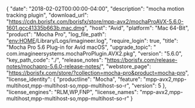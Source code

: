 {
  "date": "2018-02-02T00:00:00-04:00",
  "description": "mocha motion tracking plugin",
  "download_url": "https://cdn.borisfx.com/borisfx/store/mpp-avx2/mochaProAVX-5.6.0-1601.gcc41335b663b.mac.dmg",
  "host": "Avid",
  "platform": "Mac 64-Bit",
  "product": "Mocha Pro",
  "log_file_path": "<env:HOME>/Library/Logs/imagineer.log",
  "require_login": true,
  "title": "Mocha Pro 5.6 Plug-in for Avid macOS",
  "upgrade_topic": " com.imagineersystems.mochaProPlugin.AVX2.pkg",
  "version": "5.6.0",
  "key_path_code": "./",
  "release_notes": "https://borisfx.com/release-notes/mochapro-5.6.0-release-notes/",
  "webstore_page": "https://borisfx.com/store/?collection=mocha-pro&product=mocha-pro",
  "license_identity": {
    "productline": "Mocha",
    "feature": "mpp-avx2,mpp-multihost,mpp-multihost-so,mpp-multihost-so-r",
    "version": 5
  },
  "license_engines": "RLM,WP,FNP",
  "license_names": "mpp-avx2,mpp-multihost,mpp-multihost-so,mpp-multihost-so-r"
}
